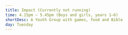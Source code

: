```yaml
---
title: Impact (Currently not running)
time: 4.15pm – 5.45pm (Boys and girls, years 1–6)
shortDesc: A Youth Group with games, food and Bible
day: Tuesday
---
```

